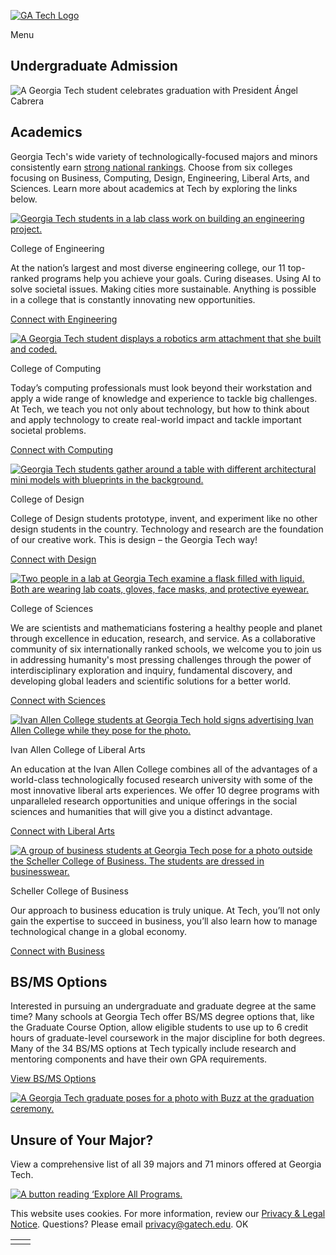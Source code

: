 [![GA Tech Logo](https://admission.gatech.edu/images/gt-logo-oneline-white.svg)](https://admission.gatech.edu/)

Menu

## Undergraduate Admission

![A Georgia Tech student celebrates graduation with President Ángel Cabrera](https://admission.gatech.edu/images/banners/academics-header1.jpg)

## Academics

Georgia Tech's wide variety of technologically-focused majors and minors consistently earn [strong national rankings](https://www.gatech.edu/about/rankings). Choose from six colleges focusing on Business, Computing, Design, Engineering, Liberal Arts, and Sciences. Learn more about academics at Tech by exploring the links below.

[![Georgia Tech students in a lab class work on building an engineering project.](https://admission.gatech.edu/images/blocks/ac4.jpg)](https://coe.gatech.edu/undergraduates/future-undergraduates)

College of Engineering

At the nation’s largest and most diverse engineering college, our 11 top-ranked programs help you achieve your goals. Curing diseases. Using AI to solve societal issues. Making cities more sustainable. Anything is possible in a college that is constantly innovating new opportunities.

[Connect with Engineering](https://coe.gatech.edu/undergraduates/future-undergraduates)

[![A Georgia Tech student displays a robotics arm attachment that she built and coded.](https://admission.gatech.edu/images/blocks/ac2.jpg)](https://www.cc.gatech.edu/prospective-undergraduate-students)

College of Computing

Today’s computing professionals must look beyond their workstation and apply a wide range of knowledge and experience to tackle big challenges. At Tech, we teach you not only about technology, but how to think about and apply technology to create real-world impact and tackle important societal problems.

[Connect with Computing](https://www.cc.gatech.edu/prospective-undergraduate-students)

[![Georgia Tech students gather around a table with different architectural mini models with blueprints in the background.](https://admission.gatech.edu/images/blocks/ac3.jpg)](https://design.gatech.edu/undergraduate-academics)

College of Design

College of Design students prototype, invent, and experiment like no other design students in the country. Technology and research are the foundation of our creative work. This is design – the Georgia Tech way!

[Connect with Design](https://design.gatech.edu/undergraduate-academics)

[![Two people in a lab at Georgia Tech examine a flask filled with liquid. Both are wearing lab coats, gloves, face masks, and protective eyewear.](https://admission.gatech.edu/images/blocks/ac6.jpg)](https://cos.gatech.edu/undergraduate-programs)

College of Sciences

We are scientists and mathematicians fostering a healthy people and planet through excellence in education, research, and service. As a collaborative community of six internationally ranked schools, we welcome you to join us in addressing humanity's most pressing challenges through the power of interdisciplinary exploration and inquiry, fundamental discovery, and developing global leaders and scientific solutions for a better world.

[Connect with Sciences](https://cos.gatech.edu/undergraduate-programs)

[![Ivan Allen College students at Georgia Tech hold signs advertising Ivan Allen College while they pose for the photo.](https://admission.gatech.edu/images/blocks/ac5.jpg)](https://iac.gatech.edu/students/undergraduate/why-iac)

Ivan Allen College of Liberal Arts

An education at the Ivan Allen College combines all of the advantages of a world-class technologically focused research university with some of the most innovative liberal arts experiences. We offer 10 degree programs with unparalleled research opportunities and unique offerings in the social sciences and humanities that will give you a distinct advantage.

[Connect with Liberal Arts](https://iac.gatech.edu/students/undergraduate/why-iac)

[![A group of business students at Georgia Tech pose for a photo outside the Scheller College of Business. The students are dressed in businesswear. ](https://admission.gatech.edu/images/blocks/ac1.jpg)](https://www.scheller.gatech.edu/degree-programs/undergraduate/index.html)

Scheller College of Business

Our approach to business education is truly unique. At Tech, you’ll not only gain the expertise to succeed in business, you’ll also learn how to manage technological change in a global economy.

[Connect with Business](https://www.scheller.gatech.edu/degree-programs/undergraduate/index.html)

## BS/MS Options

Interested in pursuing an undergraduate and graduate degree at the same time? Many schools at Georgia Tech offer BS/MS degree options that, like the Graduate Course Option, allow eligible students to use up to 6 credit hours of graduate-level coursework in the major discipline for both degrees. Many of the 34 BS/MS options at Tech typically include research and mentoring components and have their own GPA requirements.

[View BS/MS Options](https://catalog.gatech.edu/academics/special-academic-programs/bs-ms-programs/)

[![A Georgia Tech graduate poses for a photo with Buzz at the graduation ceremony.](https://admission.gatech.edu/images/blocks/ac7.jpg)](https://catalog.gatech.edu/academics/special-academic-programs/bs-ms-programs/)

## Unsure of Your Major?

View a comprehensive list of all 39 majors and 71 minors offered at Georgia Tech.

[![A button reading ‘Explore All Programs.](https://admission.gatech.edu/images/explore-programs.jpg)](https://www.gatech.edu/academics/bachelors-degree-programs)

This website uses cookies. For more information, review our [Privacy & Legal Notice](https://www.gatech.edu/privacy). Questions? Please email [privacy@gatech.edu](mailto:privacy@gatech.edu).
OK

|     |     |
| --- | --- |
|  |  |